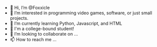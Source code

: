 - 👋 Hi, I’m @Foxxicle
- 👀 I’m interested in programming video games, software, or just small projects.
- 🌱 I’m currently learning Python, Javascript, and HTML
- 🏫 I'm a college-bound student!
- 💞️ I’m looking to collaborate on ...
- 📫 How to reach me ...

<!---
Foxxicle/Foxxicle is a ✨ special ✨ repository because its `README.md` (this file) appears on your GitHub profile.
You can click the Preview link to take a look at your changes.
--->
